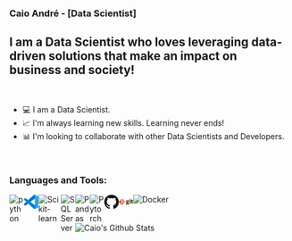 ### Caio André - [Data Scientist]

## I am a Data Scientist who loves leveraging data-driven solutions that make an impact on business and society!

<br />

- 💻 I am a Data Scientist.
- 📈 I'm always learning new skills. Learning never ends!
- 📊 I'm looking to collaborate with other Data Scientists and Developers.


<br />


### Languages and Tools:

<img align="left" alt="python" width="26px" src="https://cdn3.iconfinder.com/data/icons/logos-and-brands-adobe/512/267_Python-512.png" />

<img align="left" alt="visual studio code" width="26px" src="https://raw.githubusercontent.com/github/explore/80688e429a7d4ef2fca1e82350fe8e3517d3494d/topics/visual-studio-code/visual-studio-code.png" />

[<img align="left" alt="Scikit-learn" width="40px" src="https://upload.wikimedia.org/wikipedia/commons/0/05/Scikit_learn_logo_small.svg" />](https://scikit-learn.org/stable/)

<img align="left" alt="SQLServer" width="26px" src="https://img.icons8.com/color/2x/microsoft-sql-server.png" />

<img align="left" alt="Pandas" width="26px" src="https://cdn.jsdelivr.net/npm/simple-icons@3.4.0/icons/pandas.svg" />

<img align="left" alt="Pytorch" width="26px" src="https://cdn.jsdelivr.net/npm/simple-icons@3.4.0/icons/pytorch.svg" />

<img align="left" alt="GitHub" width="26px" src="https://raw.githubusercontent.com/github/explore/78df643247d429f6cc873026c0622819ad797942/topics/github/github.png" />

<img align="left" alt="Git" width="26px" src="https://raw.githubusercontent.com/github/explore/80688e429a7d4ef2fca1e82350fe8e3517d3494d/topics/git/git.png" />

<img aling="left" alt="Docker" width="15px" src="https://absam.io/blog/wp-content/uploads/2020/02/Design-sem-nome-16.png"/> 
<br />
<br />

<br />


<img align="left" alt="Caio's Github Stats" src="https://github-readme-stats.vercel.app/api?username=caioandre182&show_icons=true&hide_border=true" />

[twitter]: https://twitter.com/anticaiio
[instagram]: https://instagram.com/caioverso_
